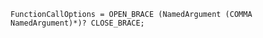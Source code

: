<!-- This file is generated automatically by infrastructure scripts. Please don't edit by hand. -->

```{ .ebnf .slang-ebnf #FunctionCallOptions }
FunctionCallOptions = OPEN_BRACE (NamedArgument (COMMA NamedArgument)*)? CLOSE_BRACE;
```
